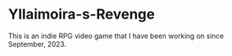 # Yllaimoira-s-Revenge

This is an indie RPG video game that I have been working on since September, 2023.

